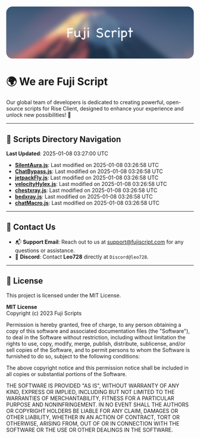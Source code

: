 ![Banner](.github/b.webp)

# 🌍 **We are Fuji Script**

Our global team of developers is dedicated to creating powerful, open-source scripts for Rise Client, designed to enhance your experience and unlock new possibilities! 🌟

---
<!-- SCRIPTS_NAVIGATION_START -->
## 📂 **Scripts Directory Navigation**

**Last Updated**: 2025-01-08 03:27:00 UTC

- **[SilentAura.js](scripts/SilentAura.js)**: Last modified on 2025-01-08 03:26:58 UTC
- **[ChatBypass.js](scripts/ChatBypass.js)**: Last modified on 2025-01-08 03:26:58 UTC
- **[jetpackFly.js](scripts/jetpackFly.js)**: Last modified on 2025-01-08 03:26:58 UTC
- **[velocityHylex.js](scripts/velocityHylex.js)**: Last modified on 2025-01-08 03:26:58 UTC
- **[chestxray.js](scripts/chestxray.js)**: Last modified on 2025-01-08 03:26:58 UTC
- **[bedxray.js](scripts/bedxray.js)**: Last modified on 2025-01-08 03:26:58 UTC
- **[chatMacro.js](scripts/chatMacro.js)**: Last modified on 2025-01-08 03:26:58 UTC

<!-- SCRIPTS_NAVIGATION_END -->

---

## 💬 **Contact Us**  
- 📬 **Support Email**: Reach out to us at [support@fujiscript.com](mailto:support@fujiscript.com) for any questions or assistance.  
- 💬 **Discord**: Contact **Leo728** directly at `Discord@leo728`.

---

## 📜 **License**

This project is licensed under the MIT License.  

**MIT License**  
Copyright (c) 2023 Fuji Scripts  

Permission is hereby granted, free of charge, to any person obtaining a copy of this software and associated documentation files (the "Software"), to deal in the Software without restriction, including without limitation the rights to use, copy, modify, merge, publish, distribute, sublicense, and/or sell copies of the Software, and to permit persons to whom the Software is furnished to do so, subject to the following conditions:  

The above copyright notice and this permission notice shall be included in all copies or substantial portions of the Software.  

THE SOFTWARE IS PROVIDED "AS IS", WITHOUT WARRANTY OF ANY KIND, EXPRESS OR IMPLIED, INCLUDING BUT NOT LIMITED TO THE WARRANTIES OF MERCHANTABILITY, FITNESS FOR A PARTICULAR PURPOSE AND NONINFRINGEMENT. IN NO EVENT SHALL THE AUTHORS OR COPYRIGHT HOLDERS BE LIABLE FOR ANY CLAIM, DAMAGES OR OTHER LIABILITY, WHETHER IN AN ACTION OF CONTRACT, TORT OR OTHERWISE, ARISING FROM, OUT OF OR IN CONNECTION WITH THE SOFTWARE OR THE USE OR OTHER DEALINGS IN THE SOFTWARE.  
